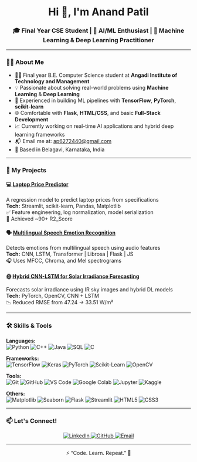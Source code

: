 <h1 align="center">Hi 👋, I'm Anand Patil</h1>
<h3 align="center">🎓 Final Year CSE Student | 🤖 AI/ML Enthusiast | 🧠 Machine Learning & Deep Learning Practitioner</h3>

---

### 🧑‍💻 About Me
- 👨‍🎓 Final year B.E. Computer Science student at **Angadi Institute of Technology and Management**  
- 💡 Passionate about solving real-world problems using **Machine Learning** & **Deep Learning**  
- 🧠 Experienced in building ML pipelines with **TensorFlow**, **PyTorch**, **scikit-learn**  
- 🌐 Comfortable with **Flask**, **HTML/CSS**, and basic **Full-Stack Development**  
- 📈 Currently working on real-time AI applications and hybrid deep learning frameworks  
- 📬 Email me at: [ap6272440@gmail.com](mailto:ap6272440@gmail.com)  
- 📍 Based in Belagavi, Karnataka, India  

---

### 🚀 My Projects

#### 💻 [Laptop Price Predictor](https://github.com/Anand-b-patil/Laptop-Price-Predictor)
A regression model to predict laptop prices from specifications  
**Tech:** Streamlit, scikit-learn, Pandas, Matplotlib  
✅ Feature engineering, log normalization, model serialization  
🎯 Achieved ~90+ R2_Score

#### 🗣️ [Multilingual Speech Emotion Recognition](https://github.com/Anand-b-patil/Multilingual-speech-emotion-recognition-using-MFCC)
Detects emotions from multilingual speech using audio features  
**Tech:** CNN, LSTM, Transformer | Librosa | Flask | JS  
🎧 Uses MFCC, Chroma, and Mel spectrograms  

#### 🌞 [Hybrid CNN-LSTM for Solar Irradiance Forecasting](https://github.com/Anand-b-patil/Hybrid-CNN-LSTM-for-Solar-Irradiance-Forecasting)
Forecasts solar irradiance using IR sky images and hybrid DL models  
**Tech:** PyTorch, OpenCV, CNN + LSTM  
📉 Reduced RMSE from 47.24 → 33.51 W/m²  

---
### 🛠️ Skills & Tools

**Languages:**  
![Python](https://img.shields.io/badge/-Python-3776AB?logo=python&logoColor=white&style=for-the-badge)
![C++](https://img.shields.io/badge/-C++-00599C?logo=c%2B%2B&logoColor=white&style=for-the-badge)
![Java](https://img.shields.io/badge/-Java-007396?logo=java&logoColor=white&style=for-the-badge)
![SQL](https://img.shields.io/badge/-SQL-003B57?logo=postgresql&logoColor=white&style=for-the-badge)
![C](https://img.shields.io/badge/-C-A8B9CC?logo=c&logoColor=black&style=for-the-badge)

**Frameworks:**  
![TensorFlow](https://img.shields.io/badge/-TensorFlow-FF6F00?logo=tensorflow&logoColor=white&style=for-the-badge)
![Keras](https://img.shields.io/badge/-Keras-D00000?logo=keras&logoColor=white&style=for-the-badge)
![PyTorch](https://img.shields.io/badge/-PyTorch-EE4C2C?logo=pytorch&logoColor=white&style=for-the-badge)
![Scikit-Learn](https://img.shields.io/badge/-Scikit--Learn-F7931E?logo=scikit-learn&logoColor=white&style=for-the-badge)
![OpenCV](https://img.shields.io/badge/-OpenCV-5C3EE8?logo=opencv&logoColor=white&style=for-the-badge)

**Tools:**  
![Git](https://img.shields.io/badge/-Git-F05032?logo=git&logoColor=white&style=for-the-badge)
![GitHub](https://img.shields.io/badge/-GitHub-181717?logo=github&logoColor=white&style=for-the-badge)
![VS Code](https://img.shields.io/badge/-VS%20Code-007ACC?logo=visual-studio-code&logoColor=white&style=for-the-badge)
![Google Colab](https://img.shields.io/badge/-Google%20Colab-F9AB00?logo=google-colab&logoColor=white&style=for-the-badge)
![Jupyter](https://img.shields.io/badge/-Jupyter-F37626?logo=jupyter&logoColor=white&style=for-the-badge)
![Kaggle](https://img.shields.io/badge/-Kaggle-20BEFF?logo=kaggle&logoColor=white&style=for-the-badge)

**Others:**  
![Matplotlib](https://img.shields.io/badge/-Matplotlib-11557C?logo=matplotlib&logoColor=white&style=for-the-badge)
![Seaborn](https://img.shields.io/badge/-Seaborn-4B8BBE?style=for-the-badge)
![Flask](https://img.shields.io/badge/-Flask-000000?logo=flask&logoColor=white&style=for-the-badge)
![Streamlit](https://img.shields.io/badge/-Streamlit-FF4B4B?logo=streamlit&logoColor=white&style=for-the-badge)
![HTML5](https://img.shields.io/badge/-HTML5-E34F26?logo=html5&logoColor=white&style=for-the-badge)
![CSS3](https://img.shields.io/badge/-CSS3-1572B6?logo=css3&logoColor=white&style=for-the-badge)

---

### 📫 Let's Connect!
<p align="center">
  <a href="https://www.linkedin.com/in/anand-patil-789351289/" target="_blank">
    <img alt="LinkedIn" src="https://img.shields.io/badge/LinkedIn-0077B5?style=for-the-badge&logo=linkedin&logoColor=white" />
  </a>
  <a href="https://github.com/Anand-b-patil" target="_blank">
    <img alt="GitHub" src="https://img.shields.io/badge/GitHub-181717?style=for-the-badge&logo=github&logoColor=white" />
  </a>
  <a href="mailto:ap6272440@gmail.com">
    <img alt="Email" src="https://img.shields.io/badge/Email-D14836?style=for-the-badge&logo=gmail&logoColor=white" />
  </a>
</p>


---

<p align="center">
  ⚡ “Code. Learn. Repeat.” 🚀  
</p>
